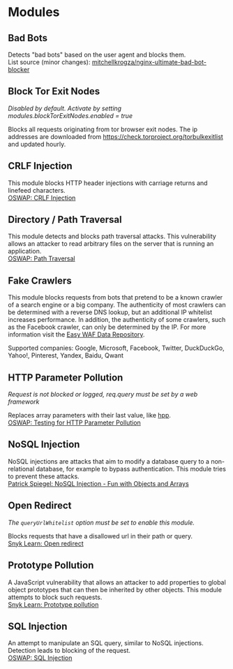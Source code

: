 # Modules

## Bad Bots

Detects "bad bots" based on the user agent and blocks them.  
List source (minor changes): [mitchellkrogza/nginx-ultimate-bad-bot-blocker](https://github.com/mitchellkrogza/nginx-ultimate-bad-bot-blocker)

## Block Tor Exit Nodes

_Disabled by default. Activate by setting modules.blockTorExitNodes.enabled = true_

Blocks all requests originating from tor browser exit nodes. The ip addresses are downloaded from https://check.torproject.org/torbulkexitlist and updated hourly.

## CRLF Injection

This module blocks HTTP header injections with carriage returns and linefeed characters.  
[OSWAP: CRLF Injection](https://owasp.org/www-community/vulnerabilities/CRLF_Injection)

## Directory / Path Traversal

This module detects and blocks path traversal attacks. This vulnerability allows an attacker to read arbitrary files on the server that is running an application.  
[OSWAP: Path Traversal](https://owasp.org/www-community/attacks/Path_Traversal)

## Fake Crawlers

This module blocks requests from bots that pretend to be a known crawler of a search engine or a big company. The authenticity of most crawlers can be determined with a reverse DNS lookup, but an additional IP whitelist increases performance. In addition, the authenticity of some crawlers, such as the Facebook crawler, can only be determined by the IP. For more information visit the [Easy WAF Data Repository](https://github.com/timokoessler/easy-waf-data).

Supported companies: Google, Microsoft, Facebook, Twitter, DuckDuckGo, Yahoo!, Pinterest, Yandex, Baidu, Qwant

## HTTP Parameter Pollution

_Request is not blocked or logged, req.query must be set by a web framework_

Replaces array parameters with their last value, like [hpp](https://www.npmjs.com/package/hpp).  
[OSWAP: Testing for HTTP Parameter Pollution](https://owasp.org/www-project-web-security-testing-guide/latest/4-Web_Application_Security_Testing/07-Input_Validation_Testing/04-Testing_for_HTTP_Parameter_Pollution)

## NoSQL Injection

NoSQL injections are attacks that aim to modify a database query to a non-relational database, for example to bypass authentication. This module tries to prevent these attacks.  
[Patrick Spiegel: NoSQL Injection - Fun with Objects and Arrays](https://owasp.org/www-pdf-archive/GOD16-NOSQL.pdf)

## Open Redirect

_The `queryUrlWhitelist` option must be set to enable this module._

Blocks requests that have a disallowed url in their path or query.  
[Snyk Learn: Open redirect](https://learn.snyk.io/lessons/open-redirect/javascript/)

## Prototype Pollution

A JavaScript vulnerability that allows an attacker to add properties to global object prototypes that can then be inherited by other objects. This module attempts to block such requests.  
[Snyk Learn: Prototype pollution](https://learn.snyk.io/lessons/prototype-pollution/javascript/)

## SQL Injection

An attempt to manipulate an SQL query, similar to NoSQL injections. Detection leads to blocking of the request.  
[OSWAP: SQL Injection](https://owasp.org/www-community/attacks/SQL_Injection)
